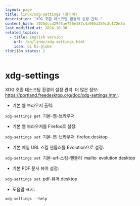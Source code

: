 ```yaml
---
layout: page
title: linux/xdg-settings (한국어)
description: "XDG 호환 데스크탑 환경의 설정 관리."
content_hash: f025dccd29f6ae726e187c4a965a259c3c172e3b
last_modified_at: 2024-10-30
related_topics:
  - title: English version
    url: /en/linux/xdg-settings.html
    icon: bi bi-globe
tldri18n_status: 2
---
```

# xdg-settings

XDG 호환 데스크탑 환경의 설정 관리.
더 많은 정보: <https://portland.freedesktop.org/doc/xdg-settings.html>.

- 기본 웹 브라우저 출력:

`xdg-settings get `<span class="tldr-var badge badge-pill bg-dark-lm bg-white-dm text-white-lm text-dark-dm font-weight-bold">기본-웹-브라우저</span>

- 기본 웹 브라우저를 Firefox로 설정:

`xdg-settings set `<span class="tldr-var badge badge-pill bg-dark-lm bg-white-dm text-white-lm text-dark-dm font-weight-bold">기본-웹-브라우저</span>` `<span class="tldr-var badge badge-pill bg-dark-lm bg-white-dm text-white-lm text-dark-dm font-weight-bold">firefox.desktop</span>

- 기본 메일 URL 스킴 핸들러를 Evolution으로 설정:

`xdg-settings set `<span class="tldr-var badge badge-pill bg-dark-lm bg-white-dm text-white-lm text-dark-dm font-weight-bold">기본-url-스킴-핸들러</span>` `<span class="tldr-var badge badge-pill bg-dark-lm bg-white-dm text-white-lm text-dark-dm font-weight-bold">mailto</span>` `<span class="tldr-var badge badge-pill bg-dark-lm bg-white-dm text-white-lm text-dark-dm font-weight-bold">evolution.desktop</span>

- 기본 PDF 문서 뷰어 설정:

`xdg-settings set `<span class="tldr-var badge badge-pill bg-dark-lm bg-white-dm text-white-lm text-dark-dm font-weight-bold">pdf-뷰어.desktop</span>

- 도움말 표시:

`xdg-settings --help`
